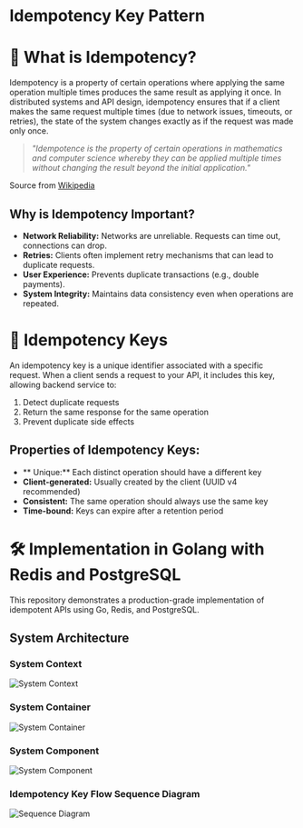 # Idempotency Key Pattern

# 🔄 What is Idempotency?
Idempotency is a property of certain operations where applying the same operation multiple times produces the same result as applying it once. In distributed systems and API design, idempotency ensures that if a client makes the same request multiple times (due to network issues, timeouts, or retries), the state of the system changes exactly as if the request was made only once.

>_"Idempotence is the property of certain operations in mathematics and computer science whereby they can be applied multiple times without changing the result beyond the initial application."_

Source from [Wikipedia](https://https://en.wikipedia.org/wiki/Idempotence)

## Why is Idempotency Important?
  - **Network Reliability:** Networks are unreliable. Requests can time out, connections can drop.
  - **Retries:** Clients often implement retry mechanisms that can lead to duplicate requests.
  - **User Experience:** Prevents duplicate transactions (e.g., double payments).
  - **System Integrity:** Maintains data consistency even when operations are repeated.

# 🔑 Idempotency Keys
An idempotency key is a unique identifier associated with a specific request. When a client sends a request to your API, it includes this key, allowing backend service to:

1. Detect duplicate requests
2. Return the same response for the same operation
3. Prevent duplicate side effects

## Properties of Idempotency Keys:

- ** Unique:** Each distinct operation should have a different key
- **Client-generated:** Usually created by the client (UUID v4 recommended)
- **Consistent:** The same operation should always use the same key
- **Time-bound:** Keys can expire after a retention period

# 🛠️ Implementation in Golang with Redis and PostgreSQL

This repository demonstrates a production-grade implementation of idempotent APIs using Go, Redis, and PostgreSQL.

## System Architecture

### System Context
![System Context](/images/system-context.png)

### System Container
![System Container](/images/system-container.png)

### System Component
![System Component](/images/system-component.png)

### Idempotency Key Flow Sequence Diagram
![Sequence Diagram](/images/sequence-diagram.png)


